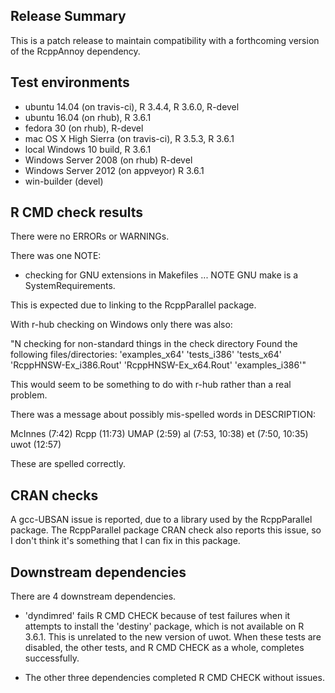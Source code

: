 ## Release Summary

This is a patch release to maintain compatibility with a forthcoming version of
the RcppAnnoy dependency.

## Test environments

* ubuntu 14.04 (on travis-ci), R 3.4.4, R 3.6.0, R-devel
* ubuntu 16.04 (on rhub), R 3.6.1
* fedora 30 (on rhub), R-devel
* mac OS X High Sierra (on travis-ci), R 3.5.3, R 3.6.1
* local Windows 10 build, R 3.6.1
* Windows Server 2008 (on rhub) R-devel
* Windows Server 2012 (on appveyor) R 3.6.1
* win-builder (devel)

## R CMD check results

There were no ERRORs or WARNINGs.

There was one NOTE:

* checking for GNU extensions in Makefiles ... NOTE
GNU make is a SystemRequirements.

This is expected due to linking to the RcppParallel package.

With r-hub checking on Windows only there was also:

"N  checking for non-standard things in the check directory
   Found the following files/directories:
     'examples_x64' 'tests_i386' 'tests_x64'
     'RcppHNSW-Ex_i386.Rout' 'RcppHNSW-Ex_x64.Rout' 'examples_i386'"

This would seem to be something to do with r-hub rather than a real problem.

There was a message about possibly mis-spelled words in DESCRIPTION:
  
  McInnes (7:42)
  Rcpp (11:73)
  UMAP (2:59)
  al (7:53, 10:38)
  et (7:50, 10:35)
  uwot (12:57)
     
These are spelled correctly.

## CRAN checks

A gcc-UBSAN issue is reported, due to a library used by the RcppParallel 
package. The RcppParallel package CRAN check also reports this issue, so I don't
think it's something that I can fix in this package.

## Downstream dependencies

There are 4 downstream dependencies. 

* 'dyndimred' fails R CMD CHECK because of test failures when it attempts to 
install the 'destiny' package, which is not available on R 3.6.1. This is 
unrelated to the new version of uwot. When these tests are disabled, the other
tests, and R CMD CHECK as a whole, completes successfully.

* The other three dependencies completed R CMD CHECK without issues.

